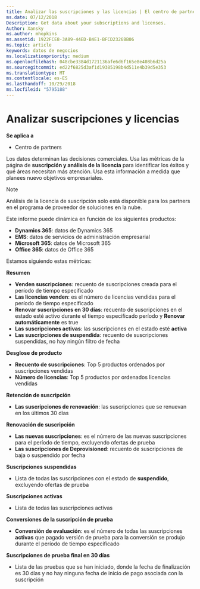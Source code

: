 ```yaml
---
title: Analizar las suscripciones y las licencias | El centro de partners
ms.date: 07/12/2018
Description: Get data about your subscriptions and licenses.
Author: Xansky
ms.author: mhopkins
ms.assetid: 1922FCE8-3A89-44ED-B4E1-BFCD2326BB06
ms.topic: article
keywords: datos de negocios
ms.localizationpriority: medium
ms.openlocfilehash: 048cbe3384d1721136afe6d6f165e8e408b6d25a
ms.sourcegitcommit: ed22f6825d3af1d19385198b4d511e4b39d5e353
ms.translationtype: MT
ms.contentlocale: es-ES
ms.lasthandoff: 10/29/2018
ms.locfileid: "5795188"
---
```

# <a name="analyze-subscriptions-and-licenses"></a>Analizar suscripciones y licencias 

**Se aplica a**

- Centro de partners

Los datos determinan las decisiones comerciales. Usa las métricas de la página de **suscripción y análisis de la licencia** para identificar los éxitos y qué áreas necesitan más atención. Usa esta información a medida que planees nuevo objetivos empresariales.

> [!NOTE]
> Análisis de la licencia de suscripción solo está disponible para los partners en el programa de proveedor de soluciones en la nube.


Este informe puede dinámica en función de los siguientes productos:

 - **Dynamics 365**: datos de Dynamics 365  
 - **EMS**: datos de servicios de administración empresarial  
 - **Microsoft 365**: datos de Microsoft 365  
 - **Office 365**: datos de Office 365  


Estamos siguiendo estas métricas:

**Resumen**  
 - **Venden suscripciones**: recuento de suscripciones creada para el período de tiempo especificado  
 - **Las licencias venden**: es el número de licencias vendidas para el período de tiempo especificado   
 - **Renovar suscripciones en 30 días**: recuento de suscripciones en el estado esté activo durante el tiempo especificado período y **Renovar automáticamente** es true
 - **Las suscripciones activas**: las suscripciones en el estado esté **activa**  
 - **Las suscripciones de suspendida**: recuento de suscripciones suspendidas, no hay ningún filtro de fecha  

**Desglose de producto**  
 - **Recuento de suscripciones**: Top 5 productos ordenados por suscripciones vendidas  
 - **Número de licencias**: Top 5 productos por ordenados licencias vendidas

**Retención de suscripción**
 - **Las suscripciones de renovación**: las suscripciones que se renuevan en los últimos 30 días  

**Renovación de suscripción**  
 - **Las nuevas suscripciones**: es el número de las nuevas suscripciones para el período de tiempo, excluyendo ofertas de prueba  
 - **Las suscripciones de Deprovisioned**: recuento de suscripciones de baja o suspendido por fecha  

**Suscripciones suspendidas**  
 - Lista de todas las suscripciones con el estado de **suspendido**, excluyendo ofertas de prueba  
  
**Suscripciones activas**
 - Lista de todas las suscripciones activas  

**Conversiones de la suscripción de prueba**  
 - **Conversión de evaluación**: es el número de todas las suscripciones **activas** que pagado versión de prueba para la conversión se produjo durante el período de tiempo especificado  

**Suscripciones de prueba final en 30 días**  
 - Lista de las pruebas que se han iniciado, donde la fecha de finalización es 30 días y no hay ninguna fecha de inicio de pago asociada con la suscripción  

  